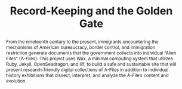 ---
pid: g2021zehngut-willits
done: true
title: Record-Keeping and the Golden Gate
featured: true
category: Grad Fellowship Project
tags:
- public-humanities
- exhibition
cohort_year: '2021'
abstract: From the nineteenth century to the present, immigrants encountering the
  mechanisms of American bureaucracy, border control, and immigration restriction
  generate documents that the government collects into individual “Alien Files” (A-Files).
  This project uses Wax, a minimal computing system that utilizes Ruby, Jekyll, OpenSeadragon,
  and iiif, to build a safe and sustainable site that will present research-friendly
  digital collections of A-Files in addition to individual history exhibitions that
  dissect, interpret, and analyze the A-File’s content and evolution.
pis:
- zehngut-willits
local_image: g2021zehngut-willits.jpg
original_img: https://www.mercurynews.com/wp-content/uploads/2016/08/20120517__alienfil1.jpg?w=400
layout: project
---